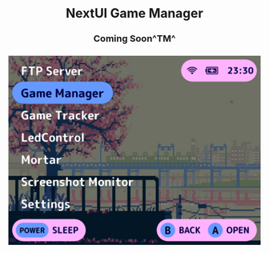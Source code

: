<div align="center">

<h3 style="font-size: 25px;">
    NextUI Game Manager
</h3>

<h4 style="font-size: 18px;">
Coming Soon^TM^
</h4>

<img src=".github/resources/game_tracker_preview.webp" width="auto" alt="Preview">

</div>